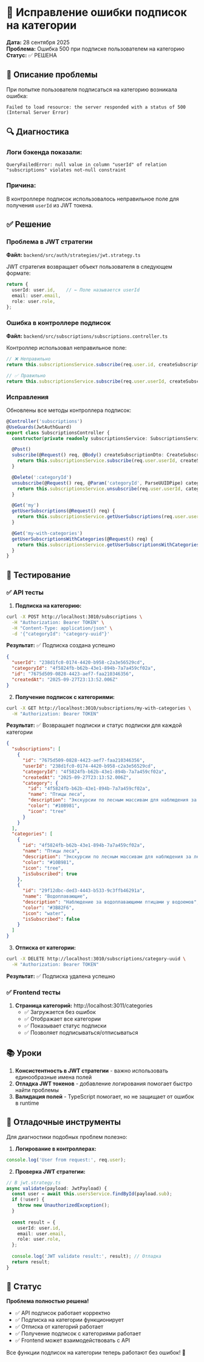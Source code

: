 # 🔧 Исправление ошибки подписок на категории

**Дата:** 28 сентября 2025  
**Проблема:** Ошибка 500 при подписке пользователем на категорию  
**Статус:** ✅ РЕШЕНА

## 🐛 Описание проблемы

При попытке пользователя подписаться на категорию возникала ошибка:
```
Failed to load resource: the server responded with a status of 500 (Internal Server Error)
```

## 🔍 Диагностика

### Логи бэкенда показали:
```
QueryFailedError: null value in column "userId" of relation "subscriptions" violates not-null constraint
```

### Причина:
В контроллере подписок использовалось неправильное поле для получения `userId` из JWT токена.

## ✅ Решение

### Проблема в JWT стратегии
**Файл:** `backend/src/auth/strategies/jwt.strategy.ts`

JWT стратегия возвращает объект пользователя в следующем формате:
```typescript
return {
  userId: user.id,    // ← Поле называется userId
  email: user.email,
  role: user.role,
};
```

### Ошибка в контроллере подписок
**Файл:** `backend/src/subscriptions/subscriptions.controller.ts`

Контроллер использовал неправильное поле:
```typescript
// ❌ Неправильно
return this.subscriptionsService.subscribe(req.user.id, createSubscriptionDto);

// ✅ Правильно  
return this.subscriptionsService.subscribe(req.user.userId, createSubscriptionDto);
```

### Исправления

Обновлены все методы контроллера подписок:

```typescript
@Controller('subscriptions')
@UseGuards(JwtAuthGuard)
export class SubscriptionsController {
  constructor(private readonly subscriptionsService: SubscriptionsService) {}

  @Post()
  subscribe(@Request() req, @Body() createSubscriptionDto: CreateSubscriptionDto) {
    return this.subscriptionsService.subscribe(req.user.userId, createSubscriptionDto);
  }

  @Delete(':categoryId')
  unsubscribe(@Request() req, @Param('categoryId', ParseUUIDPipe) categoryId: string) {
    return this.subscriptionsService.unsubscribe(req.user.userId, categoryId);
  }

  @Get('my')
  getUserSubscriptions(@Request() req) {
    return this.subscriptionsService.getUserSubscriptions(req.user.userId);
  }

  @Get('my-with-categories')
  getUserSubscriptionsWithCategories(@Request() req) {
    return this.subscriptionsService.getUserSubscriptionsWithCategories(req.user.userId);
  }
}
```

## 🧪 Тестирование

### ✅ API тесты

1. **Подписка на категорию:**
```bash
curl -X POST http://localhost:3010/subscriptions \
  -H "Authorization: Bearer TOKEN" \
  -H "Content-Type: application/json" \
  -d '{"categoryId": "category-uuid"}'
```

**Результат:** ✅ Подписка создана успешно
```json
{
  "userId": "238d1fc0-0174-4420-b958-c2a3e56529cd",
  "categoryId": "4f5824fb-b62b-43e1-894b-7a7a459cf02a",
  "id": "7675d509-0828-4423-aef7-faa210346356",
  "createdAt": "2025-09-27T23:13:52.006Z"
}
```

2. **Получение подписок с категориями:**
```bash
curl -X GET http://localhost:3010/subscriptions/my-with-categories \
  -H "Authorization: Bearer TOKEN"
```

**Результат:** ✅ Возвращает подписки и статус подписки для каждой категории
```json
{
  "subscriptions": [
    {
      "id": "7675d509-0828-4423-aef7-faa210346356",
      "userId": "238d1fc0-0174-4420-b958-c2a3e56529cd",
      "categoryId": "4f5824fb-b62b-43e1-894b-7a7a459cf02a",
      "createdAt": "2025-09-27T23:13:52.006Z",
      "category": {
        "id": "4f5824fb-b62b-43e1-894b-7a7a459cf02a",
        "name": "Птицы леса",
        "description": "Экскурсии по лесным массивам для наблюдения за лесными птицами",
        "color": "#10B981",
        "icon": "tree"
      }
    }
  ],
  "categories": [
    {
      "id": "4f5824fb-b62b-43e1-894b-7a7a459cf02a",
      "name": "Птицы леса",
      "description": "Экскурсии по лесным массивам для наблюдения за лесными птицами",
      "color": "#10B981",
      "icon": "tree",
      "isSubscribed": true
    },
    {
      "id": "29f12dbc-ded3-4443-b533-9c3ffb46291a",
      "name": "Водоплавающие",
      "description": "Наблюдение за водоплавающими птицами у водоемов",
      "color": "#3B82F6",
      "icon": "water",
      "isSubscribed": false
    }
  ]
}
```

3. **Отписка от категории:**
```bash
curl -X DELETE http://localhost:3010/subscriptions/category-uuid \
  -H "Authorization: Bearer TOKEN"
```

**Результат:** ✅ Подписка удалена успешно

### ✅ Frontend тесты

1. **Страница категорий:** http://localhost:3011/categories
   - ✅ Загружается без ошибок
   - ✅ Отображает все категории
   - ✅ Показывает статус подписки
   - ✅ Позволяет подписываться/отписываться

## 📚 Уроки

1. **Консистентность в JWT стратегии** - важно использовать единообразные имена полей
2. **Отладка JWT токенов** - добавление логирования помогает быстро найти проблемы
3. **Валидация полей** - TypeScript помогает, но не защищает от ошибок в runtime

## 🔧 Отладочные инструменты

Для диагностики подобных проблем полезно:

1. **Логирование в контроллерах:**
```typescript
console.log('User from request:', req.user);
```

2. **Проверка JWT стратегии:**
```typescript
// В jwt.strategy.ts
async validate(payload: JwtPayload) {
  const user = await this.usersService.findById(payload.sub);
  if (!user) {
    throw new UnauthorizedException();
  }
  
  const result = {
    userId: user.id,
    email: user.email,
    role: user.role,
  };
  
  console.log('JWT validate result:', result); // Отладка
  return result;
}
```

## 🚀 Статус

**Проблема полностью решена!**

- ✅ API подписок работает корректно
- ✅ Подписка на категории функционирует
- ✅ Отписка от категорий работает
- ✅ Получение подписок с категориями работает
- ✅ Frontend может взаимодействовать с API

Все функции подписок на категории теперь работают без ошибок! 🎉
